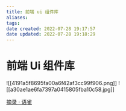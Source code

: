 ```yaml
---
title: 前端 ui 组件库
aliases: 
tags: 
date created: 2022-07-28 19:17:57
date updated: 2022-07-28 19:18:29
---
```


# 前端 Ui 组件库

![[4191a5f8695fa00a6f42af3cc99f906.png]] ![[a30ae1ae6fa7397a0415805fba10c58.jpg]]

[摘录 · 语雀](https://www.yuque.com/docs/share/5eced5d5-2c63-4232-a56f-23dc103551ba?#)
